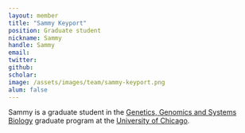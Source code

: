```yaml
---
layout: member
title: "Sammy Keyport"
position: Graduate student
nickname: Sammy
handle: Sammy
email: 
twitter: 
github: 
scholar: 
image: /assets/images/team/sammy-keyport.png
alum: false
---
```

Sammy is a graduate student in the [Genetics, Genomics and Systems Biology][1] graduate program at the [University of Chicago][2].

[1]: http://ggsb.uchicago.edu
[2]: http://www.uchicago.edu
